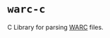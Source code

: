 # `warc-c`

C Library for parsing [WARC] files.

[WARC]: https://iipc.github.io/warc-specifications/specifications/warc-format/warc-1.1/
